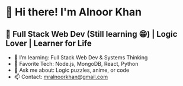 # 👋 Hi there! I'm Alnoor Khan
## 🔧 Full Stack Web Dev (Still learning 😁) | Logic Lover | Learner for Life
- 🧠 I’m learning: Full Stack Web Dev & Systems Thinking
- 🌱 Favorite Tech: Node.js, MongoDB, React, Python
- 💬 Ask me about: Logic puzzles, anime, or code
- 📫 Contact: mralnoorkhan@gmail.com 
